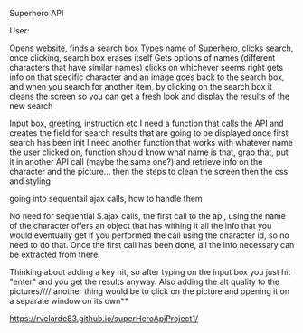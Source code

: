 

Superhero API

User:

Opens website, finds a search box
Types name of Superhero, clicks search, once clicking, search box erases itself
Gets options of names (different characters that have similar names)
clicks on whichever seems right
gets info on that specific character and an image
goes back to the search box, and when you search for another item, by clicking on the search box it cleans the screen so you can get a fresh look and display the results of the new search



Input box, greeting, instruction etc
I need a function that calls the API and creates the field for search results that are going to be displayed once first search has been init
I need another function that works with whatever name the user clicked on, function should know what name is that, grab that, put it in another API call (maybe the same one?)
and retrieve info on the character and the picture...
then the steps to clean the screen
then the css and styling


going into sequentail ajax calls, how to handle them

No need for sequential $.ajax calls, the first call to the api, using the name of the character offers an object that has withing it all the info that you would eventually get if you performed the call using the character id, so no need to do that. Once the first call has been done, all the info necessary can be extracted from there.

Thinking about adding a key hit, so after typing on the input box you just hit "enter" and you get the results anyway.
Also adding the alt quality to the pictures////
another thing would be to click on the picture and opening it on a separate window on its own**


https://rvelarde83.github.io/superHeroApiProject1/